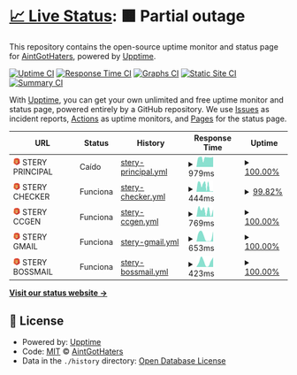 # [📈 Live Status](https://stery-server.ml): <!--live status--> **🟧 Partial outage**

This repository contains the open-source uptime monitor and status page for [AintGotHaters](https://stery-server.ml), powered by [Upptime](https://github.com/upptime/upptime).

[![Uptime CI](https://github.com/bystrokr/steryservers/workflows/Uptime%20CI/badge.svg)](https://github.com/bystrokr/steryservers/actions?query=workflow%3A%22Uptime+CI%22)
[![Response Time CI](https://github.com/bystrokr/steryservers/workflows/Response%20Time%20CI/badge.svg)](https://github.com/bystrokr/steryservers/actions?query=workflow%3A%22Response+Time+CI%22)
[![Graphs CI](https://github.com/bystrokr/steryservers/workflows/Graphs%20CI/badge.svg)](https://github.com/bystrokr/steryservers/actions?query=workflow%3A%22Graphs+CI%22)
[![Static Site CI](https://github.com/bystrokr/steryservers/workflows/Static%20Site%20CI/badge.svg)](https://github.com/bystrokr/steryservers/actions?query=workflow%3A%22Static+Site+CI%22)
[![Summary CI](https://github.com/bystrokr/steryservers/workflows/Summary%20CI/badge.svg)](https://github.com/bystrokr/steryservers/actions?query=workflow%3A%22Summary+CI%22)

With [Upptime](https://upptime.js.org), you can get your own unlimited and free uptime monitor and status page, powered entirely by a GitHub repository. We use [Issues](https://github.com/bystrokr/steryservers/issues) as incident reports, [Actions](https://github.com/bystrokr/steryservers/actions) as uptime monitors, and [Pages](https://stery-server.ml) for the status page.

<!--start: status pages-->
<!-- This summary is generated by Upptime (https://github.com/upptime/upptime) -->
<!-- Do not edit this manually, your changes will be overwritten -->
<!-- prettier-ignore -->
| URL | Status | History | Response Time | Uptime |
| --- | ------ | ------- | ------------- | ------ |
| <img alt="" src="https://raw.githubusercontent.com/bystrokr/steryservrs/master/assets/sterylogo.svg" height="13"> STERY PRINCIPAL | Caído | [stery-principal.yml](https://github.com/bystrokr/steryservrs/commits/HEAD/history/stery-principal.yml) | <details><summary><img alt="Response time graph" src="./graphs/stery-principal/response-time-week.png" height="20"> 979ms</summary><br><a href="https://stery-server.ml/history/stery-principal"><img alt="Response time 860" src="https://img.shields.io/endpoint?url=https%3A%2F%2Fraw.githubusercontent.com%2Fbystrokr%2Fsteryservrs%2FHEAD%2Fapi%2Fstery-principal%2Fresponse-time.json"></a><br><a href="https://stery-server.ml/history/stery-principal"><img alt="24-hour response time 1076" src="https://img.shields.io/endpoint?url=https%3A%2F%2Fraw.githubusercontent.com%2Fbystrokr%2Fsteryservrs%2FHEAD%2Fapi%2Fstery-principal%2Fresponse-time-day.json"></a><br><a href="https://stery-server.ml/history/stery-principal"><img alt="7-day response time 979" src="https://img.shields.io/endpoint?url=https%3A%2F%2Fraw.githubusercontent.com%2Fbystrokr%2Fsteryservrs%2FHEAD%2Fapi%2Fstery-principal%2Fresponse-time-week.json"></a><br><a href="https://stery-server.ml/history/stery-principal"><img alt="30-day response time 941" src="https://img.shields.io/endpoint?url=https%3A%2F%2Fraw.githubusercontent.com%2Fbystrokr%2Fsteryservrs%2FHEAD%2Fapi%2Fstery-principal%2Fresponse-time-month.json"></a><br><a href="https://stery-server.ml/history/stery-principal"><img alt="1-year response time 860" src="https://img.shields.io/endpoint?url=https%3A%2F%2Fraw.githubusercontent.com%2Fbystrokr%2Fsteryservrs%2FHEAD%2Fapi%2Fstery-principal%2Fresponse-time-year.json"></a></details> | <details><summary><a href="https://stery-server.ml/history/stery-principal">100.00%</a></summary><a href="https://stery-server.ml/history/stery-principal"><img alt="All-time uptime 99.36%" src="https://img.shields.io/endpoint?url=https%3A%2F%2Fraw.githubusercontent.com%2Fbystrokr%2Fsteryservrs%2FHEAD%2Fapi%2Fstery-principal%2Fuptime.json"></a><br><a href="https://stery-server.ml/history/stery-principal"><img alt="24-hour uptime 100.00%" src="https://img.shields.io/endpoint?url=https%3A%2F%2Fraw.githubusercontent.com%2Fbystrokr%2Fsteryservrs%2FHEAD%2Fapi%2Fstery-principal%2Fuptime-day.json"></a><br><a href="https://stery-server.ml/history/stery-principal"><img alt="7-day uptime 100.00%" src="https://img.shields.io/endpoint?url=https%3A%2F%2Fraw.githubusercontent.com%2Fbystrokr%2Fsteryservrs%2FHEAD%2Fapi%2Fstery-principal%2Fuptime-week.json"></a><br><a href="https://stery-server.ml/history/stery-principal"><img alt="30-day uptime 98.19%" src="https://img.shields.io/endpoint?url=https%3A%2F%2Fraw.githubusercontent.com%2Fbystrokr%2Fsteryservrs%2FHEAD%2Fapi%2Fstery-principal%2Fuptime-month.json"></a><br><a href="https://stery-server.ml/history/stery-principal"><img alt="1-year uptime 99.36%" src="https://img.shields.io/endpoint?url=https%3A%2F%2Fraw.githubusercontent.com%2Fbystrokr%2Fsteryservrs%2FHEAD%2Fapi%2Fstery-principal%2Fuptime-year.json"></a></details>
| <img alt="" src="https://raw.githubusercontent.com/bystrokr/steryservrs/master/assets/sterylogo.svg" height="13"> STERY CHECKER | Funciona | [stery-checker.yml](https://github.com/bystrokr/steryservrs/commits/HEAD/history/stery-checker.yml) | <details><summary><img alt="Response time graph" src="./graphs/stery-checker/response-time-week.png" height="20"> 444ms</summary><br><a href="https://stery-server.ml/history/stery-checker"><img alt="Response time 356" src="https://img.shields.io/endpoint?url=https%3A%2F%2Fraw.githubusercontent.com%2Fbystrokr%2Fsteryservrs%2FHEAD%2Fapi%2Fstery-checker%2Fresponse-time.json"></a><br><a href="https://stery-server.ml/history/stery-checker"><img alt="24-hour response time 31" src="https://img.shields.io/endpoint?url=https%3A%2F%2Fraw.githubusercontent.com%2Fbystrokr%2Fsteryservrs%2FHEAD%2Fapi%2Fstery-checker%2Fresponse-time-day.json"></a><br><a href="https://stery-server.ml/history/stery-checker"><img alt="7-day response time 444" src="https://img.shields.io/endpoint?url=https%3A%2F%2Fraw.githubusercontent.com%2Fbystrokr%2Fsteryservrs%2FHEAD%2Fapi%2Fstery-checker%2Fresponse-time-week.json"></a><br><a href="https://stery-server.ml/history/stery-checker"><img alt="30-day response time 318" src="https://img.shields.io/endpoint?url=https%3A%2F%2Fraw.githubusercontent.com%2Fbystrokr%2Fsteryservrs%2FHEAD%2Fapi%2Fstery-checker%2Fresponse-time-month.json"></a><br><a href="https://stery-server.ml/history/stery-checker"><img alt="1-year response time 356" src="https://img.shields.io/endpoint?url=https%3A%2F%2Fraw.githubusercontent.com%2Fbystrokr%2Fsteryservrs%2FHEAD%2Fapi%2Fstery-checker%2Fresponse-time-year.json"></a></details> | <details><summary><a href="https://stery-server.ml/history/stery-checker">99.82%</a></summary><a href="https://stery-server.ml/history/stery-checker"><img alt="All-time uptime 99.54%" src="https://img.shields.io/endpoint?url=https%3A%2F%2Fraw.githubusercontent.com%2Fbystrokr%2Fsteryservrs%2FHEAD%2Fapi%2Fstery-checker%2Fuptime.json"></a><br><a href="https://stery-server.ml/history/stery-checker"><img alt="24-hour uptime 100.00%" src="https://img.shields.io/endpoint?url=https%3A%2F%2Fraw.githubusercontent.com%2Fbystrokr%2Fsteryservrs%2FHEAD%2Fapi%2Fstery-checker%2Fuptime-day.json"></a><br><a href="https://stery-server.ml/history/stery-checker"><img alt="7-day uptime 99.82%" src="https://img.shields.io/endpoint?url=https%3A%2F%2Fraw.githubusercontent.com%2Fbystrokr%2Fsteryservrs%2FHEAD%2Fapi%2Fstery-checker%2Fuptime-week.json"></a><br><a href="https://stery-server.ml/history/stery-checker"><img alt="30-day uptime 98.86%" src="https://img.shields.io/endpoint?url=https%3A%2F%2Fraw.githubusercontent.com%2Fbystrokr%2Fsteryservrs%2FHEAD%2Fapi%2Fstery-checker%2Fuptime-month.json"></a><br><a href="https://stery-server.ml/history/stery-checker"><img alt="1-year uptime 99.54%" src="https://img.shields.io/endpoint?url=https%3A%2F%2Fraw.githubusercontent.com%2Fbystrokr%2Fsteryservrs%2FHEAD%2Fapi%2Fstery-checker%2Fuptime-year.json"></a></details>
| <img alt="" src="https://raw.githubusercontent.com/bystrokr/steryservrs/master/assets/sterylogo.svg" height="13"> STERY CCGEN | Funciona | [stery-ccgen.yml](https://github.com/bystrokr/steryservrs/commits/HEAD/history/stery-ccgen.yml) | <details><summary><img alt="Response time graph" src="./graphs/stery-ccgen/response-time-week.png" height="20"> 769ms</summary><br><a href="https://stery-server.ml/history/stery-ccgen"><img alt="Response time 416" src="https://img.shields.io/endpoint?url=https%3A%2F%2Fraw.githubusercontent.com%2Fbystrokr%2Fsteryservrs%2FHEAD%2Fapi%2Fstery-ccgen%2Fresponse-time.json"></a><br><a href="https://stery-server.ml/history/stery-ccgen"><img alt="24-hour response time 870" src="https://img.shields.io/endpoint?url=https%3A%2F%2Fraw.githubusercontent.com%2Fbystrokr%2Fsteryservrs%2FHEAD%2Fapi%2Fstery-ccgen%2Fresponse-time-day.json"></a><br><a href="https://stery-server.ml/history/stery-ccgen"><img alt="7-day response time 769" src="https://img.shields.io/endpoint?url=https%3A%2F%2Fraw.githubusercontent.com%2Fbystrokr%2Fsteryservrs%2FHEAD%2Fapi%2Fstery-ccgen%2Fresponse-time-week.json"></a><br><a href="https://stery-server.ml/history/stery-ccgen"><img alt="30-day response time 368" src="https://img.shields.io/endpoint?url=https%3A%2F%2Fraw.githubusercontent.com%2Fbystrokr%2Fsteryservrs%2FHEAD%2Fapi%2Fstery-ccgen%2Fresponse-time-month.json"></a><br><a href="https://stery-server.ml/history/stery-ccgen"><img alt="1-year response time 416" src="https://img.shields.io/endpoint?url=https%3A%2F%2Fraw.githubusercontent.com%2Fbystrokr%2Fsteryservrs%2FHEAD%2Fapi%2Fstery-ccgen%2Fresponse-time-year.json"></a></details> | <details><summary><a href="https://stery-server.ml/history/stery-ccgen">100.00%</a></summary><a href="https://stery-server.ml/history/stery-ccgen"><img alt="All-time uptime 98.93%" src="https://img.shields.io/endpoint?url=https%3A%2F%2Fraw.githubusercontent.com%2Fbystrokr%2Fsteryservrs%2FHEAD%2Fapi%2Fstery-ccgen%2Fuptime.json"></a><br><a href="https://stery-server.ml/history/stery-ccgen"><img alt="24-hour uptime 100.00%" src="https://img.shields.io/endpoint?url=https%3A%2F%2Fraw.githubusercontent.com%2Fbystrokr%2Fsteryservrs%2FHEAD%2Fapi%2Fstery-ccgen%2Fuptime-day.json"></a><br><a href="https://stery-server.ml/history/stery-ccgen"><img alt="7-day uptime 100.00%" src="https://img.shields.io/endpoint?url=https%3A%2F%2Fraw.githubusercontent.com%2Fbystrokr%2Fsteryservrs%2FHEAD%2Fapi%2Fstery-ccgen%2Fuptime-week.json"></a><br><a href="https://stery-server.ml/history/stery-ccgen"><img alt="30-day uptime 99.33%" src="https://img.shields.io/endpoint?url=https%3A%2F%2Fraw.githubusercontent.com%2Fbystrokr%2Fsteryservrs%2FHEAD%2Fapi%2Fstery-ccgen%2Fuptime-month.json"></a><br><a href="https://stery-server.ml/history/stery-ccgen"><img alt="1-year uptime 98.93%" src="https://img.shields.io/endpoint?url=https%3A%2F%2Fraw.githubusercontent.com%2Fbystrokr%2Fsteryservrs%2FHEAD%2Fapi%2Fstery-ccgen%2Fuptime-year.json"></a></details>
| <img alt="" src="https://raw.githubusercontent.com/bystrokr/steryservrs/master/assets/sterylogo.svg" height="13"> STERY GMAIL | Funciona | [stery-gmail.yml](https://github.com/bystrokr/steryservrs/commits/HEAD/history/stery-gmail.yml) | <details><summary><img alt="Response time graph" src="./graphs/stery-gmail/response-time-week.png" height="20"> 653ms</summary><br><a href="https://stery-server.ml/history/stery-gmail"><img alt="Response time 468" src="https://img.shields.io/endpoint?url=https%3A%2F%2Fraw.githubusercontent.com%2Fbystrokr%2Fsteryservrs%2FHEAD%2Fapi%2Fstery-gmail%2Fresponse-time.json"></a><br><a href="https://stery-server.ml/history/stery-gmail"><img alt="24-hour response time 1240" src="https://img.shields.io/endpoint?url=https%3A%2F%2Fraw.githubusercontent.com%2Fbystrokr%2Fsteryservrs%2FHEAD%2Fapi%2Fstery-gmail%2Fresponse-time-day.json"></a><br><a href="https://stery-server.ml/history/stery-gmail"><img alt="7-day response time 653" src="https://img.shields.io/endpoint?url=https%3A%2F%2Fraw.githubusercontent.com%2Fbystrokr%2Fsteryservrs%2FHEAD%2Fapi%2Fstery-gmail%2Fresponse-time-week.json"></a><br><a href="https://stery-server.ml/history/stery-gmail"><img alt="30-day response time 416" src="https://img.shields.io/endpoint?url=https%3A%2F%2Fraw.githubusercontent.com%2Fbystrokr%2Fsteryservrs%2FHEAD%2Fapi%2Fstery-gmail%2Fresponse-time-month.json"></a><br><a href="https://stery-server.ml/history/stery-gmail"><img alt="1-year response time 468" src="https://img.shields.io/endpoint?url=https%3A%2F%2Fraw.githubusercontent.com%2Fbystrokr%2Fsteryservrs%2FHEAD%2Fapi%2Fstery-gmail%2Fresponse-time-year.json"></a></details> | <details><summary><a href="https://stery-server.ml/history/stery-gmail">100.00%</a></summary><a href="https://stery-server.ml/history/stery-gmail"><img alt="All-time uptime 99.67%" src="https://img.shields.io/endpoint?url=https%3A%2F%2Fraw.githubusercontent.com%2Fbystrokr%2Fsteryservrs%2FHEAD%2Fapi%2Fstery-gmail%2Fuptime.json"></a><br><a href="https://stery-server.ml/history/stery-gmail"><img alt="24-hour uptime 100.00%" src="https://img.shields.io/endpoint?url=https%3A%2F%2Fraw.githubusercontent.com%2Fbystrokr%2Fsteryservrs%2FHEAD%2Fapi%2Fstery-gmail%2Fuptime-day.json"></a><br><a href="https://stery-server.ml/history/stery-gmail"><img alt="7-day uptime 100.00%" src="https://img.shields.io/endpoint?url=https%3A%2F%2Fraw.githubusercontent.com%2Fbystrokr%2Fsteryservrs%2FHEAD%2Fapi%2Fstery-gmail%2Fuptime-week.json"></a><br><a href="https://stery-server.ml/history/stery-gmail"><img alt="30-day uptime 99.18%" src="https://img.shields.io/endpoint?url=https%3A%2F%2Fraw.githubusercontent.com%2Fbystrokr%2Fsteryservrs%2FHEAD%2Fapi%2Fstery-gmail%2Fuptime-month.json"></a><br><a href="https://stery-server.ml/history/stery-gmail"><img alt="1-year uptime 99.67%" src="https://img.shields.io/endpoint?url=https%3A%2F%2Fraw.githubusercontent.com%2Fbystrokr%2Fsteryservrs%2FHEAD%2Fapi%2Fstery-gmail%2Fuptime-year.json"></a></details>
| <img alt="" src="https://raw.githubusercontent.com/bystrokr/steryservrs/master/assets/sterylogo.svg" height="13"> STERY BOSSMAIL | Funciona | [stery-bossmail.yml](https://github.com/bystrokr/steryservrs/commits/HEAD/history/stery-bossmail.yml) | <details><summary><img alt="Response time graph" src="./graphs/stery-bossmail/response-time-week.png" height="20"> 423ms</summary><br><a href="https://stery-server.ml/history/stery-bossmail"><img alt="Response time 325" src="https://img.shields.io/endpoint?url=https%3A%2F%2Fraw.githubusercontent.com%2Fbystrokr%2Fsteryservrs%2FHEAD%2Fapi%2Fstery-bossmail%2Fresponse-time.json"></a><br><a href="https://stery-server.ml/history/stery-bossmail"><img alt="24-hour response time 766" src="https://img.shields.io/endpoint?url=https%3A%2F%2Fraw.githubusercontent.com%2Fbystrokr%2Fsteryservrs%2FHEAD%2Fapi%2Fstery-bossmail%2Fresponse-time-day.json"></a><br><a href="https://stery-server.ml/history/stery-bossmail"><img alt="7-day response time 423" src="https://img.shields.io/endpoint?url=https%3A%2F%2Fraw.githubusercontent.com%2Fbystrokr%2Fsteryservrs%2FHEAD%2Fapi%2Fstery-bossmail%2Fresponse-time-week.json"></a><br><a href="https://stery-server.ml/history/stery-bossmail"><img alt="30-day response time 294" src="https://img.shields.io/endpoint?url=https%3A%2F%2Fraw.githubusercontent.com%2Fbystrokr%2Fsteryservrs%2FHEAD%2Fapi%2Fstery-bossmail%2Fresponse-time-month.json"></a><br><a href="https://stery-server.ml/history/stery-bossmail"><img alt="1-year response time 325" src="https://img.shields.io/endpoint?url=https%3A%2F%2Fraw.githubusercontent.com%2Fbystrokr%2Fsteryservrs%2FHEAD%2Fapi%2Fstery-bossmail%2Fresponse-time-year.json"></a></details> | <details><summary><a href="https://stery-server.ml/history/stery-bossmail">100.00%</a></summary><a href="https://stery-server.ml/history/stery-bossmail"><img alt="All-time uptime 99.13%" src="https://img.shields.io/endpoint?url=https%3A%2F%2Fraw.githubusercontent.com%2Fbystrokr%2Fsteryservrs%2FHEAD%2Fapi%2Fstery-bossmail%2Fuptime.json"></a><br><a href="https://stery-server.ml/history/stery-bossmail"><img alt="24-hour uptime 100.00%" src="https://img.shields.io/endpoint?url=https%3A%2F%2Fraw.githubusercontent.com%2Fbystrokr%2Fsteryservrs%2FHEAD%2Fapi%2Fstery-bossmail%2Fuptime-day.json"></a><br><a href="https://stery-server.ml/history/stery-bossmail"><img alt="7-day uptime 100.00%" src="https://img.shields.io/endpoint?url=https%3A%2F%2Fraw.githubusercontent.com%2Fbystrokr%2Fsteryservrs%2FHEAD%2Fapi%2Fstery-bossmail%2Fuptime-week.json"></a><br><a href="https://stery-server.ml/history/stery-bossmail"><img alt="30-day uptime 100.00%" src="https://img.shields.io/endpoint?url=https%3A%2F%2Fraw.githubusercontent.com%2Fbystrokr%2Fsteryservrs%2FHEAD%2Fapi%2Fstery-bossmail%2Fuptime-month.json"></a><br><a href="https://stery-server.ml/history/stery-bossmail"><img alt="1-year uptime 99.13%" src="https://img.shields.io/endpoint?url=https%3A%2F%2Fraw.githubusercontent.com%2Fbystrokr%2Fsteryservrs%2FHEAD%2Fapi%2Fstery-bossmail%2Fuptime-year.json"></a></details>

<!--end: status pages-->

[**Visit our status website →**](https://stery-server.ml)

## 📄 License

- Powered by: [Upptime](https://github.com/upptime/upptime)
- Code: [MIT](./LICENSE) © [AintGotHaters](https://stery-server.ml)
- Data in the `./history` directory: [Open Database License](https://opendatacommons.org/licenses/odbl/1-0/)
